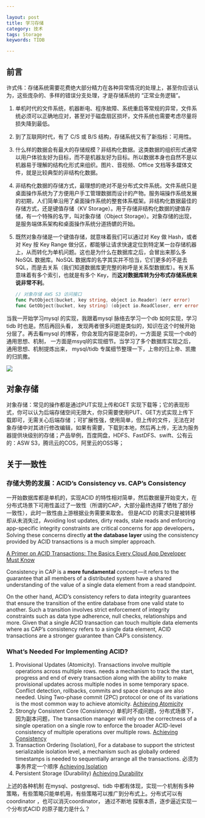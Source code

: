 ```yaml
---

layout: post
title: 学习存储
category: 技术
tags: Storage
keywords: TIDB

---
```


## 前言


许式伟：存储系统需要花费绝大部分精力在各种异常情况的处理上，甚至你应该认为，这些庞杂的、多样的错误分支处理，才是存储系统的 “正常业务逻辑”。

1. 单机时代的文件系统，机器断电、程序故障、系统重启等常规的异常，文件系统必须可以正确地应对，甚至对于磁盘扇区损坏，文件系统也需要考虑尽量将损失降到最低。
2. 到了互联网时代，有了 C/S 或 B/S 结构，存储系统又有了新指标：可用性。
3. 什么样的数据会有最大的存储规模？非结构化数据。这类数据的组织形式通常以用户体验友好为目标，而不是机器友好为目标。所以数据本身也自然不是以机器易于理解的结构化形式来组织。图片、音视频、Office 文档等多媒体文件，就是比较典型的非结构化数据。
4. 非结构化数据的存储方式，最理想的绝对不是分布式文件系统。文件系统只是桌面操作系统为了方便用户手工管理数据而设计的产物。服务端操作系统发展的初期，人们简单沿用了桌面操作系统的整套体系框架。非结构化数据最佳的存储方式，还是键值存储（KV Storage）。用于存储非结构化数据的键值存储，有一个特殊的名字，叫对象存储（Object Storage）。对象存储的出现，是服务端体系架构和桌面操作系统分道扬镳的开始。
5. 既然对象存储是一个键值存储，就意味着我们可以通过对 Key 做 Hash，或者对 Key 按 Key Range 做分区，都能够让请求快速定位到特定某一台存储机器上，从而转化为单机问题。这也是为什么在数据库之后，会冒出来那么多 NoSQL 数据库。NoSQL 数据库的名字其实并不恰当，它们更多的不是去 SQL，而是去关系（我们知道数据库更完整的称呼是关系型数据库）。有关系意味着有多个索引，也就是有多个 Key，而**这对数据库转为分布式存储系统来说非常不利**。

    ```go
    // 对象存储 AWS S3 访问接口
    func PutObject(bucket, key string, object io.Reader) (err error)
    func GetObject(bucket, key string) (object io.ReadCloser, err error)
    ```




当我一开始学习mysql 的实现，我跟着mysql 脉络去学习一个db 如何实现，学习tidb 时也是。然后再回头看， 发现两者很多问题是类似的，知识在这个时候开始分层了。再去看mysql 的博客，你会发现内容是混杂的，一方面是 实现一个db的通用思想、机制， 一方面是msyql的实现细节。当学习了多个数据库实现之后，通用思想、机制提炼出来， mysql/tidb 专属细节整理一下，上帝的归上帝、凯撒的归凯撒。

![](/public/upload/storage/learn_storage.png)

## 对象存储

对象存储：常见的操作都是通过PUT实现上传和GET 实现下载等；它的表现形式，你可以认为后端存储空间无限大，你只需要使用PUT、GET方式实现上传下载即可，无需关心后端存储 ；可扩展性强，使用简单，但上传的文件，无法在对象存储中对其进行修改编辑，如果有需要，下载到本地，然后再上传，无法为服务器提供块级别的存储；产品举例，百度网盘，HDFS、FastDFS、swift、公有云的：ASW S3，腾讯云的COS，阿里云的OSS等；


## 关于一致性

### 存储大势的发展：ACID’s Consistency vs. CAP’s Consistency

一开始数据库都是单机的，实现ACID 的特性相对简单，然后数据量开始变大，在分布式场景下可用性盖过了一致性（所谓的CAP，大部分最终选择了牺牲了部分一致性），此时一致性由上游根据业务需要来取舍。 但是ACID 的需求只是被转移却从未消失过，Avoiding lost updates, dirty reads, stale reads and enforcing app-specific integrity constraints are critical concerns for app developers，Solving these concerns directly **at the database layer** using the consistency provided by ACID transactions is a much simpler approach.

[A Primer on ACID Transactions: The Basics Every Cloud App Developer Must Know](https://blog.yugabyte.com/a-primer-on-acid-transactions)

Consistency in CAP is a **more fundamental** concept — it refers to the guarantee that all members of a distributed system have a shared understanding of the value of a single data element from a read standpoint. 

On the other hand, ACID’s consistency refers to data integrity guarantees that ensure the transition of the entire database from one valid state to another. Such a transition involves strict enforcement of integrity constraints such as data type adherence, null checks, relationships and more. Given that a single ACID transaction can touch multiple data elements where as CAP’s consistency refers to a single data element, ACID transactions are a stronger guarantee than CAP’s consistency.

###  What’s Needed For Implementing ACID?

1. Provisional Updates (Atomicity). Transactions involve multiple operations across multiple rows.  needs a mechanism to track the start, progress and end of every transaction along with the ability to make provisional updates across multiple nodes in some temporary space. Conflict detection, rollbacks, commits and space cleanups are also needed. Using Two-phase commit (2PC) protocol or one of its variations is the most common way to achieve atomicity. [Achieving Atomicity](https://blog.yugabyte.com/6-signs-you-might-be-misunderstanding-acid-transactions-in-distributed-databases/)
2. Strongly Consistent Core (Consistency)  单机时不成问题，分布式场景下，因为副本问题，The transaction manager will rely on the correctness of a single operation on a single row to enforce the broader ACID-level consistency of multiple operations over multiple rows.  [Achieving Consistency](https://blog.yugabyte.com/6-signs-you-might-be-misunderstanding-acid-transactions-in-distributed-databases/)
3. Transaction Ordering (Isolation), For a database to support the strictest serializable isolation level, a mechanism such as globally ordered timestamps is needed to sequentially arrange all the transactions. 必须为事务界定一个顺序 [Achieving Isolation](https://blog.yugabyte.com/6-signs-you-might-be-misunderstanding-acid-transactions-in-distributed-databases/)
4. Persistent Storage (Durability) [Achieving Durability](https://blog.yugabyte.com/6-signs-you-might-be-misunderstanding-acid-transactions-in-distributed-databases/)

上述的各种机制 在mysql、postgresql、tidb 中都有体现，实现一个机制有多种策略，有些策略只能单机用，有些策略可以推广到分布式上。分布式可以有coordinator ，也可以消灭coordinator， 通过不断地 探察本质，逐步逼近实现一个分布式ACID 的原子能力是什么？ 


